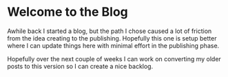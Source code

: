 # Welcome to the Blog

Awhile back I started a blog, but the path I chose caused a lot of friction from the idea creating to the publishing. Hopefully this one is setup better where I can update things here with minimal effort in the publishing phase.

  

Hopefully over the next couple of weeks I can work on converting my older posts to this version so I can create a nice backlog.